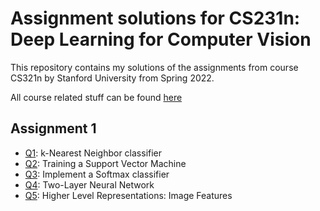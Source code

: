 # Assignment solutions for CS231n: Deep Learning for Computer Vision
This repository contains my solutions of the assignments from course CS321n by Stanford University from Spring 2022.

All course related stuff can be found [here](http://cs231n.stanford.edu/index.html "Stanford University CS231n: Deep Learning for Computer Vision")

## Assignment 1
* [Q1](../blob/main/assignment1/knn.ipynb): k-Nearest Neighbor classifier
* [Q2](../assignment1/svm.ipynb): Training a Support Vector Machine
* [Q3](../assignment1/softmax.ipynb): Implement a Softmax classifier
* [Q4](../assignment1/two_layer_net.ipynb): Two-Layer Neural Network
* [Q5](../assignment1/features.ipynb): Higher Level Representations: Image Features
